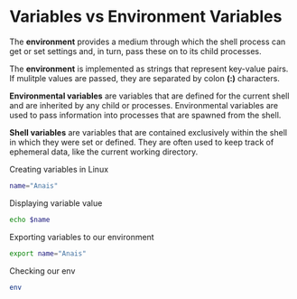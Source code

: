 # Variables vs Environment Variables 

The **environment** provides a medium through which the shell process can get or set settings and, in turn, pass these on to its child processes.

The **environment** is implemented as strings that represent key-value pairs. If mulitple values are passed, they are separated by colon **(:)** characters.

**Environmental variables** are variables that are defined for the current shell and are inherited by any child or processes. Environmental variables are used to pass information into processes that are spawned from the shell. 

**Shell variables** are variables that are contained exclusively within the shell in which they were set or defined. They are often used to keep track of ephemeral data, like the current working directory. 


Creating variables in Linux 
```bash
name="Anais"
```

Displaying variable value 
```bash
echo $name
```

Exporting variables to our environment 
```bash
export name="Anais"
```

Checking our env 
```bash
env
```


